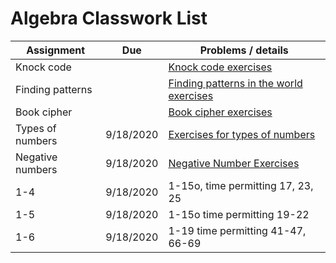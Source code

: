 # Algebra Classwork List

|Assignment | Due | Problems / details |
|-----------|-----|--------------------|
|Knock code |     | [Knock code exercises](https://docs.google.com/document/d/1U06XcsFspu8KAN_23WcwOCW-9xS24IluFGwGOy32qQg/edit?usp=sharing)|
|Finding patterns|| [Finding patterns in the world exercises](https://docs.google.com/document/d/1jFKtXioBGcuLrV7nrccva9nHKl5koOddg0Mj1-VoQ58/edit?usp=sharing)
|Book cipher|  | [Book cipher exercises](https://docs.google.com/document/d/1s5dAe8syztFvUHtvviae9B-AGhp1qBnq9PiJ9Q7VV3U/edit?usp=sharing)
|Types of numbers| 9/18/2020 | [Exercises for types of numbers](https://docs.google.com/document/d/1-ozoC4NtGDBL0-3st4QlNvHv716J5ykc2Q-Hc5dqLtI/edit?usp=sharing)
|Negative numbers| 9/18/2020 | [Negative Number Exercises](https://docs.google.com/document/d/1NxbFKaTzMugZuLuh_2_taqPBs3jO_bojAQH6ralrHPA/edit?usp=sharing)
|1-4 | 9/18/2020 | 1-15o, time permitting 17, 23, 25
|1-5 | 9/18/2020 | 1-15o time permitting 19-22
|1-6 | 9/18/2020 | 1-19 time permitting 41-47, 66-69
